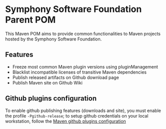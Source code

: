 # Symphony Software Foundation Parent POM

This Maven POM aims to provide common functionalities to Maven projects hosted by the Symphony Software Foundation.

## Features
- Freeze most common Maven plugin versions using pluginManagement
- Blacklist incompatible licenses of transitive Maven dependencies
- Publish released artifacts on Github download page
- Publish Maven site on Github Wiki

## Github plugins configuration

To enable github publishing features (downloads and site), you must enable the profile `-Pgithub-release`; to setup github credentials on your local workstation, follow the [Maven github plugins configuration](https://github.com/github/maven-plugins)
